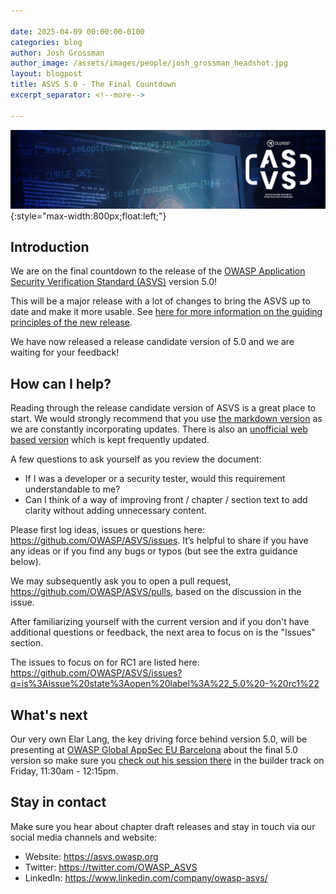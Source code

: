 ```yaml
---

date: 2025-04-09 00:00:00-0100
categories: blog
author: Josh Grossman
author_image: /assets/images/people/josh_grossman_headshot.jpg
layout: blogpost
title: ASVS 5.0 - The Final Countdown
excerpt_separator: <!--more-->

---
```


![Our new banner](/assets/images/posts/asvsmeetup/OWASP_ASVS_Linkedin_Banner-01.jpg){:style="max-width:800px;float:left;"}
<BR CLEAR="left">

## Introduction

We are on the final countdown to the release of the [OWASP Application Security Verification Standard (ASVS)](https://asvs.owasp.org) version 5.0!

This will be a major release with a lot of changes to bring the ASVS up to date and make it more usable. See [here for more information on the guiding principles of the new release](https://github.com/OWASP/ASVS/wiki/Roadmap-to-version-5.0#key-objectives).

We have now released a release candidate version of 5.0 and we are waiting for your feedback!

<!--more-->

## How can I help?

Reading through the release candidate version of ASVS is a great place to start. We would strongly recommend that you use [the markdown version](https://github.com/OWASP/ASVS/tree/master/5.0/en) as we are constantly incorporating updates. There is also an [unofficial web based version](https://asvs.dev/v5.0.draft/0x00-Header/) which is kept frequently updated.

A few questions to ask yourself as you review the document:

* If I was a developer or a security tester, would this requirement understandable to me?
* Can I think of a way of improving front / chapter / section text to add clarity without adding unnecessary content.

Please first log ideas, issues or questions here: <https://github.com/OWASP/ASVS/issues>. It’s helpful to share if you have any ideas or if you find any bugs or typos (but see the extra guidance below).

We may subsequently ask you to open a pull request, <https://github.com/OWASP/ASVS/pulls>, based on the discussion in the issue. 

After familiarizing yourself with the current version and if you don't have additional questions or feedback, the next area to focus on is the "Issues" section. 

The issues to focus on for RC1 are listed here:
https://github.com/OWASP/ASVS/issues?q=is%3Aissue%20state%3Aopen%20label%3A%22_5.0%20-%20rc1%22

## What's next

Our very own Elar Lang, the key driving force behind version 5.0, will be presenting at [OWASP Global AppSec EU Barcelona](https://owasp.glueup.com/event/owasp-global-appsec-eu-2025-123983/) about the final 5.0 version so make sure you [check out his session there](https://owasp2025globalappseceu.sched.com/event/1whCc/introducing-the-50-release-of-the-asvs) in the builder track on Friday, 11:30am - 12:15pm. 

## Stay in contact

Make sure you hear about chapter draft releases and stay in touch via our social media channels and website:

* Website: <https://asvs.owasp.org>
* Twitter: <https://twitter.com/OWASP_ASVS>
* LinkedIn: <https://www.linkedin.com/company/owasp-asvs/>
